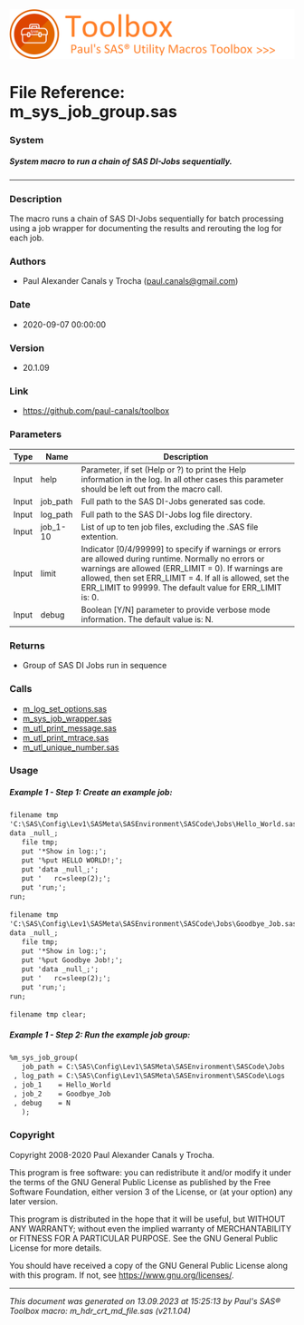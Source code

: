 ![../../misc/images/doc_banner.png](../../misc/images/doc_banner.png)
# 
# File Reference: m_sys_job_group.sas

### System

##### System macro to run a chain of SAS DI-Jobs sequentially.

***

### Description
The macro runs a chain of SAS DI-Jobs sequentially for batch processing using a job wrapper for documenting the results and rerouting the log for each job.

### Authors
* Paul Alexander Canals y Trocha (paul.canals@gmail.com)

### Date
* 2020-09-07 00:00:00

### Version
* 20.1.09

### Link
* https://github.com/paul-canals/toolbox

### Parameters
| Type | Name | Description |
| ---- | ---- | ----------- |
| Input | help | Parameter, if set (Help or ?) to print the Help information in the log. In all other cases this parameter should be left out from the macro call. |
| Input | job_path | Full path to the SAS DI-Jobs generated sas code. |
| Input | log_path | Full path to the SAS DI-Jobs log file directory. |
| Input | job_1-10 | List of up to ten job files, excluding the .SAS file extention. |
| Input | limit | Indicator [0/4/99999] to specify if warnings or errors are allowed during runtime. Normally no errors or warnings are allowed (ERR_LIMIT = 0). If warnings are allowed, then set ERR_LIMIT = 4. If all is allowed, set the ERR_LIMIT to 99999. The default value for ERR_LIMIT is: 0. |
| Input | debug | Boolean [Y/N] parameter to provide verbose mode information. The default value is: N. |

### Returns
* Group of SAS DI Jobs run in sequence

### Calls
* [m_log_set_options.sas](m_log_set_options.md)
* [m_sys_job_wrapper.sas](m_sys_job_wrapper.md)
* [m_utl_print_message.sas](m_utl_print_message.md)
* [m_utl_print_mtrace.sas](m_utl_print_mtrace.md)
* [m_utl_unique_number.sas](m_utl_unique_number.md)

### Usage

##### Example 1 - Step 1: Create an example job:
```sas
filename tmp 'C:\SAS\Config\Lev1\SASMeta\SASEnvironment\SASCode\Jobs\Hello_World.sas';
data _null_;
   file tmp;
   put '*Show in log:;';
   put '%put HELLO WORLD!;';
   put 'data _null_;';
   put '   rc=sleep(2);';
   put 'run;';
run;

filename tmp 'C:\SAS\Config\Lev1\SASMeta\SASEnvironment\SASCode\Jobs\Goodbye_Job.sas';
data _null_;
   file tmp;
   put '*Show in log:;';
   put '%put Goodbye Job!;';
   put 'data _null_;';
   put '   rc=sleep(2);';
   put 'run;';
run;

filename tmp clear;
```

##### Example 1 - Step 2: Run the example job group:
```sas
%m_sys_job_group(
   job_path = C:\SAS\Config\Lev1\SASMeta\SASEnvironment\SASCode\Jobs
 , log_path = C:\SAS\Config\Lev1\SASMeta\SASEnvironment\SASCode\Logs
 , job_1    = Hello_World
 , job_2    = Goodbye_Job
 , debug    = N
   );
```

### Copyright
Copyright 2008-2020 Paul Alexander Canals y Trocha. 
 
This program is free software: you can redistribute it and/or modify 
it under the terms of the GNU General Public License as published by 
the Free Software Foundation, either version 3 of the License, or 
(at your option) any later version. 
 
This program is distributed in the hope that it will be useful, 
but WITHOUT ANY WARRANTY; without even the implied warranty of 
MERCHANTABILITY or FITNESS FOR A PARTICULAR PURPOSE. See the 
GNU General Public License for more details. 
 
You should have received a copy of the GNU General Public License 
along with this program. If not, see <https://www.gnu.org/licenses/>. 


***
*This document was generated on 13.09.2023 at 15:25:13  by Paul's SAS&reg; Toolbox macro: m_hdr_crt_md_file.sas (v21.1.04)*
